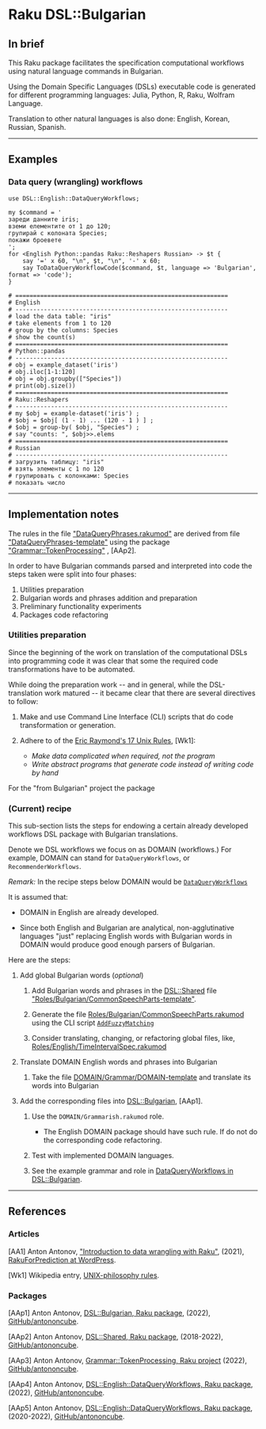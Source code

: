 # Raku DSL::Bulgarian

## In brief

This Raku package facilitates the specification computational workflows using 
natural language commands in Bulgarian.

Using the Domain Specific Languages (DSLs) executable code is generated for different
programming languages: Julia, Python, R, Raku, Wolfram Language.

Translation to other natural languages is also done: English, Korean, Russian, Spanish.

------

## Examples

### Data query (wrangling) workflows

```perl6
use DSL::English::DataQueryWorkflows;

my $command = '
зареди данните iris;
вземи елементите от 1 до 120;
групирай с колоната Species;
покажи броевете
';
for <English Python::pandas Raku::Reshapers Russian> -> $t {
    say '=' x 60, "\n", $t, "\n", '-' x 60;
    say ToDataQueryWorkflowCode($command, $t, language => 'Bulgarian', format => 'code');
}
```
```
# ============================================================
# English
# ------------------------------------------------------------
# load the data table: "iris"
# take elements from 1 to 120
# group by the columns: Species
# show the count(s)
# ============================================================
# Python::pandas
# ------------------------------------------------------------
# obj = example_dataset('iris')
# obj.iloc[1-1:120]
# obj = obj.groupby(["Species"])
# print(obj.size())
# ============================================================
# Raku::Reshapers
# ------------------------------------------------------------
# my $obj = example-dataset('iris') ;
# $obj = $obj[ (1 - 1) ... (120 - 1 ) ] ;
# $obj = group-by( $obj, "Species") ;
# say "counts: ", $obj>>.elems
# ============================================================
# Russian
# ------------------------------------------------------------
# загрузить таблицу: "iris"
# взять элементы с 1 по 120
# групировать с колонками: Species
# показать число
```

-------

## Implementation notes

The rules in the file
["DataQueryPhrases.rakumod"](./lib/DSL/Bulgarian/DataQueryWorkflows/Grammar/DataQueryPhrases.rakumod)
are derived from file
["DataQueryPhrases-template"](./lib/DSL/Bulgarian/DataQueryWorkflows/Grammar/DataQueryPhrases-template)
using the package
["Grammar::TokenProcessing"](https://github.com/antononcube/Raku-Grammar-TokenProcessing)
, [AAp2].

In order to have Bulgarian commands parsed and interpreted into code the steps taken were
split into four phases: 

1. Utilities preparation
2. Bulgarian words and phrases addition and preparation
3. Preliminary functionality experiments
4. Packages code refactoring


### Utilities preparation

Since the beginning of the work on translation of the computational DSLs into programming code
it was clear that some the required code transformations have to be automated.

While doing the preparation work -- and in general, while the DSL-translation work matured -- 
it became clear that there are several directives to follow:

1. Make and use Command Line Interface (CLI) scripts that do code transformation or generation.

2. Adhere to of the [Eric Raymond's 17 Unix Rules](https://en.wikipedia.org/wiki/Unix_philosophy), [Wk1]:
   - *Make data complicated when required, not the program*
   - *Write abstract programs that generate code instead of writing code by hand*
  
For the "from Bulgarian" project the package 

### (Current) recipe

This sub-section lists the steps for endowing a certain already developed workflows DSL package 
with Bulgarian translations.

Denote we DSL workflows we focus on as DOMAIN (workflows.) 
For example, DOMAIN can stand for `DataQueryWorkflows`, or `RecommenderWorkflows`.

*Remark:* In the recipe steps below DOMAIN would be
[`DataQueryWorkflows`]()

It is assumed that:

- DOMAIN in English are already developed. 

- Since both English and Bulgarian are analytical, non-agglutinative languages "just" replacing 
  English words with Bulgarian words in DOMAIN would produce good enough parsers of Bulgarian. 

Here are the steps:

1. Add global Bulgarian words (*optional*)
   
   1. Add Bulgarian words and phrases in the 
      [DSL::Shared](https://github.com/antononcube/Raku-DSL-Shared) file 
      ["Roles/Bulgarian/CommonSpeechParts-template"](https://github.com/antononcube/Raku-DSL-Shared/blob/master/lib/DSL/Shared/Roles/Bulgarian/CommonSpeechParts-template).
   
   2. Generate the file 
      [Roles/Bulgarian/CommonSpeechParts.rakumod](https://github.com/antononcube/Raku-DSL-Shared/blob/master/lib/DSL/Shared/Roles/Bulgarian/CommonSpeechParts.rakumod)
      using the CLI script
      [`AddFuzzyMatching`](https://github.com/antononcube/Raku-Grammar-TokenProcessing/blob/main/bin/AddFuzzyMatching)

   3. Consider translating, changing, or refactoring global files, like,
      [Roles/English/TimeIntervalSpec.rakumod](https://github.com/antononcube/Raku-DSL-Shared/blob/master/lib/DSL/Shared/Roles/English/TimeIntervalSpec.rakumod)
   
2. Translate DOMAIN English words and phrases into Bulgarian

   1. Take the file 
      [DOMAIN/Grammar/DOMAIN-template](https://github.com/antononcube/Raku-DSL-English-DataQueryWorkflows/blob/master/lib/DSL/English/DataQueryWorkflows/Grammar/DataQueryPhrases-template)
      and translate its words into Bulgarian

3. Add the corresponding files into [DSL::Bulgarian](https://github.com/antononcube/Raku-DSL-Bulgarian), [AAp1].

   1. Use the `DOMAIN/Grammarish.rakumod` role. 
      - The English DOMAIN package should have such rule. If do not do the corresponding code refactoring. 
   
   2. Test with implemented DOMAIN languages.
   
   3. See the example grammar and role in 
      [DataQueryWorkflows in DSL::Bulgarian](https://github.com/antononcube/Raku-DSL-Bulgarian/tree/main/lib/DSL/Bulgarian/DataQueryWorkflows).   

-------

## References

### Articles

[AA1] Anton Antonov,
["Introduction to data wrangling with Raku"](https://rakuforprediction.wordpress.com/2021/12/31/introduction-to-data-wrangling-with-raku), 
(2021),
[RakuForPrediction at WordPress](https://rakuforprediction.wordpress.com).

[Wk1] Wikipedia entry,
[UNIX-philosophy rules](https://en.wikipedia.org/wiki/Unix_philosophy).

### Packages

[AAp1] Anton Antonov,
[DSL::Bulgarian, Raku package](https://github.com/antononcube/Raku-DSL-Bulgarian),
(2022),
[GitHub/antononcube](https://github.com/antononcube).

[AAp2] Anton Antonov,
[DSL::Shared, Raku package](https://github.com/antononcube/Raku-DSL-Shared),
(2018-2022),
[GitHub/antononcube](https://github.com/antononcube).

[AAp3] Anton Antonov,
[Grammar::TokenProcessing, Raku project](https://github.com/antononcube/Raku-Grammar-TokenProcessing)
(2022),
[GitHub/antononcube](https://github.com/antononcube).

[AAp4] Anton Antonov,
[DSL::English::DataQueryWorkflows, Raku package](https://github.com/antononcube/Raku-DSL-General-DataQueryWorkflows),
(2022),
[GitHub/antononcube](https://github.com/antononcube).

[AAp5] Anton Antonov,
[DSL::English::DataQueryWorkflows, Raku package](https://github.com/antononcube/Raku-DSL-English-DataQueryWorkflows),
(2020-2022),
[GitHub/antononcube](https://github.com/antononcube).
